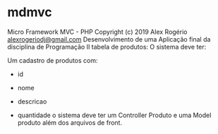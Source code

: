 # mdmvc
Micro Framework MVC - PHP
Copyright (c) 2019 Alex Rogério alexrogeriodj@gmail.com
Desenvolvimento de uma Aplicação final da disciplina de Programação II
tabela de produtos:
O sistema deve ter:

Um cadastro de produtos com:

- id

- nome

- descricao

- quantidade
o sistema deve ter um Controller Produto e uma Model produto além dos arquivos de front.